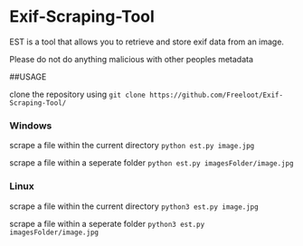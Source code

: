 # Exif-Scraping-Tool
EST is a tool that allows you to retrieve and store exif data from an image.

Please do not do anything malicious with other peoples metadata

##USAGE

clone the repository using ```git clone https://github.com/Freeloot/Exif-Scraping-Tool/```

### Windows
scrape a file within the current directory ```python est.py image.jpg```

scrape a file within a seperate folder ```python est.py imagesFolder/image.jpg```
<br>
### Linux
scrape a file within the current directory ```python3 est.py image.jpg```

scrape a file within a seperate folder ```python3 est.py imagesFolder/image.jpg```
